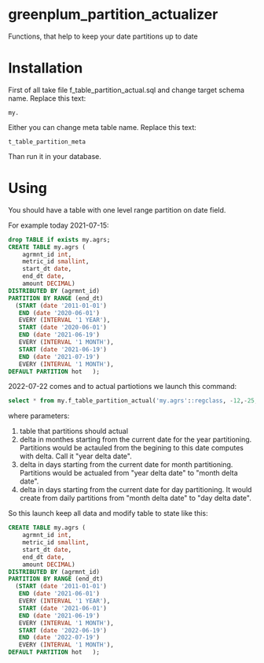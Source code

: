 # greenplum_partition_actualizer
Functions, that help to keep your date partitions up to date
# Installation
First of all take file f_table_partition_actual.sql and change target schema name. Replace this text:<br>
```
my.
```

Either you can change meta table name. Replace this text:

```
t_table_partition_meta
```

Than run it in your database.
# Using
You should have a table with one level range partition on date field.

For example today 2021-07-15:
``` sql
drop TABLE if exists my.agrs;
CREATE TABLE my.agrs (
	agrmnt_id int,
	metric_id smallint,
	start_dt date,
	end_dt date,
	amount DECIMAL) 
DISTRIBUTED BY (agrmnt_id)
PARTITION BY RANGE (end_dt)
  (START (date '2011-01-01')
   END (date '2020-06-01')
   EVERY (INTERVAL '1 YEAR'),
   START (date '2020-06-01')
   END (date '2021-06-19')
   EVERY (INTERVAL '1 MONTH'),
   START (date '2021-06-19')
   END (date '2021-07-19')
   EVERY (INTERVAL '1 MONTH'),
DEFAULT PARTITION hot   );
```

2022-07-22 comes and to actual partiotions we launch this command:
``` sql
select * from my.f_table_partition_actual('my.agrs'::regclass, -12,-25,5);
```
where parameters:<br>
1. table that partitions should actual<br>
2. delta in monthes starting from the current date for the year partitioning. Partitions would be actauled from the begining to this date computes with delta. Call it "year delta date".<br>
3. delta in days starting from the current date for month partitioning. Partitions would be actualed from "year delta date" to "month delta date".<br>
4. delta in days starting from the current date for day partitioning. It would create from daily partitions from "month delta date" to "day delta date".<br>

So this launch keep all data and modify table to state like this:
``` sql
CREATE TABLE my.agrs (
	agrmnt_id int,
	metric_id smallint,
	start_dt date,
	end_dt date,
	amount DECIMAL) 
DISTRIBUTED BY (agrmnt_id)
PARTITION BY RANGE (end_dt)
  (START (date '2011-01-01')
   END (date '2021-06-01')
   EVERY (INTERVAL '1 YEAR'),
   START (date '2021-06-01')
   END (date '2021-06-19')
   EVERY (INTERVAL '1 MONTH'),
   START (date '2022-06-19')
   END (date '2022-07-19')
   EVERY (INTERVAL '1 MONTH'),
DEFAULT PARTITION hot   );
```
